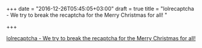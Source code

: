 +++
date = "2016-12-26T05:45:05+03:00"
draft = true
title = "lolrecaptcha - We try to break the recaptcha for the Merry Christmas for all! "

+++

<p><a href="https://t.co/xw0w4Ji5Ke">lolrecaptcha - We try to break the recaptcha for the Merry Christmas for all! </a></p>
